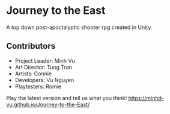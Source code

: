 # Journey to the East
A top down post-apoctalyptic shooter rpg created in Unity.
## Contributors
- Project Leader: Minh Vu
- Art Director: Tung Tran
- Artists: Connie
- Developers: Vu Nguyen
- Playtesters: Romie

Play the latest version and tell us what you think!
https://minhd-vu.github.io/Journey-to-the-East/

